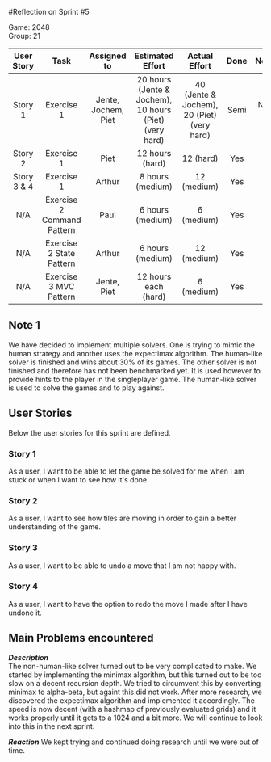 #Reflection on Sprint #5

Game: 2048  
Group: 21

| User Story	| Task 							| Assigned to 		  | Estimated Effort 										| Actual Effort               				|Done | Notes |
|:-------------:|:-----------------------------:|:-------------------:|:-------------------------------------------------------:|:-----------------------------------------:|:---:|:-----:|
| Story 1 		| Exercise 1 					| Jente, Jochem, Piet | 20 hours (Jente & Jochem), 10 hours (Piet) (very hard)  | 40 (Jente & Jochem), 20 (Piet) (very hard)|Semi | Note 1|
| Story 2 		| Exercise 1 					| Piet 				  | 12 hours (hard) 										| 12 (hard)									| Yes | 	  |
| Story 3 & 4 	| Exercise 1 					| Arthur 			  | 8 hours (medium) 									   | 12 (medium)							   | Yes |		 |
| N/A 			| Exercise 2 Command Pattern 	| Paul 				  | 6 hours (medium) 									   | 6 (medium)								   | Yes |       |
| N/A 			| Exercise 2 State Pattern 		| Arthur 			  | 6 hours (medium) 									   | 12 (medium)							   | Yes |		 |
| N/A 			| Exercise 3 MVC Pattern 		| Jente, Piet 		  | 12 hours each (hard) 									  | 6 (medium)								  | Yes |		|

## Note 1
We have decided to implement multiple solvers. One is trying to mimic the human strategy and another uses the expectimax algorithm. The human-like solver is finished and wins about 30% of its games. The other solver is not finished and therefore has not been benchmarked yet. It is used however to provide hints to the player in the singleplayer game. The human-like solver is used to solve the games and to play against.

## User Stories
Below the user stories for this sprint are defined.

### Story 1
As a user, I want to be able to let the game be solved for me when I am stuck or when I want to see how it's done.

### Story 2
As a user, I want to see how tiles are moving in order to gain a better understanding of the game.

### Story 3
As a user, I want to be able to undo a move that I am not happy with.

### Story 4
As a user, I want to have the option to redo the move I made after I have undone it.


## Main Problems encountered

***Description***  
The non-human-like solver turned out to be very complicated to make. We started
by implementing the minimax algorithm, but this turned out to be too slow on a
decent recursion depth. We tried to circumvent this by converting minimax to
alpha-beta, but againt this did not work. After more research, we discovered the
expectimax algorithm and implemented it accordingly. The speed is now decent
(with a hashmap of previously evaluated grids) and it works properly until it
gets to a 1024 and a bit more. We will continue to look into this in the next
sprint.

***Reaction***
We kept trying and continued doing research until we were out of time.

